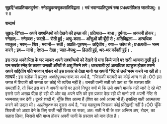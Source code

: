 **सुहृद्दि²क्षाप्रतिघातदुर्मना:** **स्नेहाद्रुदत्यश्रुकलातिविह्वला ।** **भवं भवान्यप्रतिपूरुषं रुषा** **प्रधक्ष्यतीवैक्षत जातवेपथु: ॥ २॥** 

**शब्दार्थ** 

**सुहृत्-दि²क्षा—** **अपने सश्बन्धियों को देखने की इच्छा की** **; प्रतिघात—** **बाधा** **; दुर्मना:—** **अनमनी होकर** **; स्नेहात्—** **स्नेहवश** **;** **रुदती—** **रोती हुई** **; अश्रु-कला—** **आँसुओं की बूँदों से** **; अतिविह्वला—** **अत्यधिक व्याकुल** **; भवम्—** **शिव** **; भवानी—** **सती** **;** **अप्रति-पूरुषम्—** **अद्वितीय** **; रुषा—** **क्रोध से** **; प्रधक्ष्यती—** **भस्म करने** **; इव—** **मानो** **; ऐक्षत—** **देखा** **; जात-वेपथु:—** **हिलती हुई,** **थर-थर काँपती हुई।** **.** 

**इस तरह अपने पिता के घर जाकर अपने सश्बन्धियों को देखने से मना किये जाने पर सती** **अत्यन्त दुखी हुई। उन सबके स्नेह के कारण उसकी आँखों से अश्रु गिरने लगे। थरथराती एवं** **अत्यधिक व्याकुल होकर उसने अपने अद्वितीय पति भगवान् शंकर को इस प्रकार से देखा मानो** **वह अपनी ²ष्टि से उन्हें भस्म करने जा रही हो।** **तात्पर्य :** इस श्लोक में प्रयुक्त *अप्रतिपूरुषम्* शब्द का अर्थ है, ''जिसकी बराबरी का कोई अन्य न हो।ÓÓ इस जगत में शिवजी की समता का कोई भी व्यक्ति नहीं है। उनकी पत्नी सती को पता था कि उसका पति समदर्शी है, तो फिर इस बार वे अपनी पत्नी पर इतने निष्ठुर क्यों थे कि उसे अपने मायके नहीं जाने दे रहे थे? इससे उसे असह्य पीड़ा हो रही थी और वह अपने पति को इस प्रकार देख रही थी मानो उसे अपनी ²ष्टि से भस्मसात् कर देगी। दूसरे शब्दों में, चूँकि शिव आत्मा हैं (शिव का अर्थ आत्मा भी है) इसलिए सती आत्महत्या करने को उद्यत थी। *अप्रतिपूरुष* का दूसरा अर्थ है, ''वह महापुरुष जिसका कोई प्रतिद्वन्द्वी नहीं है।ÓÓ चूँकि शिवजी को आज्ञा देने के लिए राजी नहीं किया जा सका, अत: सती ने षी के उस अन्तिम अष, रोदन, का सहारा लिया, जिससे पति बाध्य होकर अपनी पत्नी के प्रस्ताव को मान लेता है।  